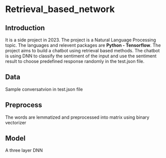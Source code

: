 # Retrieval_based_network
## Introduction
It is a side project in 2023. The project is a Natural Language Processing topic. The languages and relevent packages are **Python - Tensorflow**. The project aims to build a chatbot using retrieval based methods. The chatbot is using DNN to classify the sentiment of the input and use the sentiment result to choose predefined response randomly in the test.json file.
## Data
Sample conversatvion in test.json file
## Preprocess
The words are lemmatized and preprocessed into matrix using binary vectorizer
## Model
A three layer DNN

